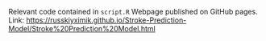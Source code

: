 Relevant code contained in `script.R`
Webpage published on GitHub pages. Link: https://russkiyximik.github.io/Stroke-Prediction-Model/Stroke%20Prediction%20Model.html

